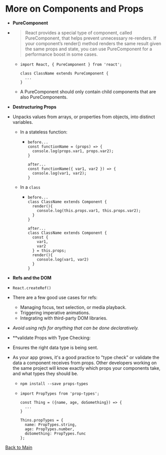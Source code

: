 # More on Components and Props

+ **PureComponent**
+ > React provides a special type of component, called PureComponent, that helps prevent unnecessary re-renders. If your component’s render() method renders the same result given the same props and state, you can use PureComponent for a performance boost in some cases.
  + ```
    import React, { PureComponent } from 'react';

    class ClassName extends PureComponent {
      ...
    }
    ```
  + A PureComponent should only contain child components that are also PureComponents.

+ **Destructuring Props**
+ Unpacks values from arrays, or properties from objects, into distinct variables. 
  + In a stateless function:
    + ```
      before...
      const functionName = (props) => {
        console.log(props.var1, props.var2);
      }

      after...
      const functionName({ var1, var2 }) => {
        console.log(var1, var2);
      }
      ```
  + In a `class`
    + ```
      before...
      class ClassName extends Component {
        render(){
          console.log(this.props.var1, this.props.var2);
        }
      }

      after...
      class ClassName extends Component {
        const {
          var1,
          var2
        } = this.props;
        render(){
          console.log(var1, var2)
        }
      }
      ```
+ **Refs and the DOM**
+ `React.createRef()`
+ There are a few good use cases for refs:
  + Managing focus, text selection, or media playback.
  + Triggering imperative animations.
  + Integrating with third-party DOM libraries.
+ *Avoid using refs for anything that can be done declaratively.*

+ **validate Props with Type Checking:
+ Ensures the right data type is being sent.
+ As your app grows, it's a good practice to "type check" or validate the data a component receives from props. Other developers working on the same project will know exactly which props your components take, and what types they should be.
  + `npm install --save props-types`
  + ```
    import PropTypes from 'prop-types';

    const Thing = ({name, age, doSomething}) => {
      ...
    }

    Thins.propTypes = {
      name: PropTypes.string,
      age: PropTypes.number,
      doSomething: PropTypes.func
    };
    ```


[Back to Main](react.md)